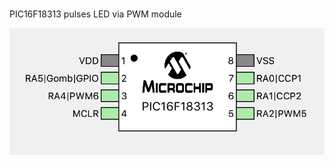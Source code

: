 ###
PIC16F18313 pulses LED via PWM module

![Alt text](https://github.com/D31m05z/aquaLed_PIC16F18313/blob/master/PIC16F18313.png "PIC16F18313 image")